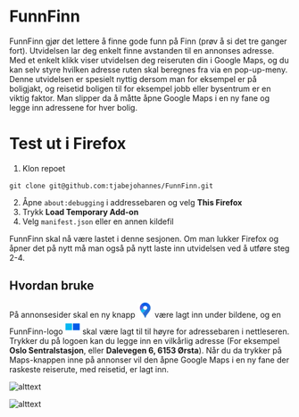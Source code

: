 # FunnFinn
FunnFinn gjør det lettere å finne gode funn på Finn (prøv å si det tre ganger fort). Utvidelsen lar deg
enkelt finne avstanden til en annonses adresse. Med et enkelt klikk viser utvidelsen deg reiseruten din i Google Maps, og du kan selv styre hvilken adresse ruten skal beregnes fra via en pop-up-meny.
Denne utvidelsen er spesielt nyttig dersom man for eksempel er på boligjakt, og reisetid boligen til for eksempel jobb eller bysentrum er en viktig faktor. Man slipper da å måtte åpne Google Maps i en ny fane og legge inn adressene for hver bolig.



# Test ut i Firefox

1. Klon repoet
```
git clone git@github.com:tjabejohannes/FunnFinn.git
```
2. Åpne `about:debugging` i addressebaren og velg **This Firefox**
3. Trykk **Load Temporary Add-on**
4. Velg `manifest.json` eller en annen kildefil

FunnFinn skal nå være lastet i denne sesjonen. Om man lukker Firefox og åpner det på nytt må man også på nytt laste inn utvidelsen ved å utføre steg 2-4.

## Hvordan bruke

På annonsesider skal en ny knapp <img src="https://github.com/tjabejohannes/FunnFinn/blob/main/PaaFinn/images/MapsGoogle.png" width=27> være lagt inn under bildene, og en FunnFinn-logo <img src="https://github.com/tjabejohannes/FunnFinn/blob/main/PaaFinn/icons/funnfinn.png" width="27"> skal være lagt til til høyre for adressebaren i nettleseren. Trykker du på logoen kan du legge inn en vilkårlig adresse (For eksempel **Oslo Sentralstasjon**, eller **Dalevegen 6, 6153 Ørsta**). Når du da trykker på Maps-knappen inne på annonser vil den åpne Google Maps i en ny fane der raskeste reiserute, med reisetid, er lagt inn.

![alttext](https://i.imgur.com/F1NydXd.png "Knapp til googlemaps")

![alttext](https://i.imgur.com/3Kxqc8Z.png "Popup med destinasjons")

